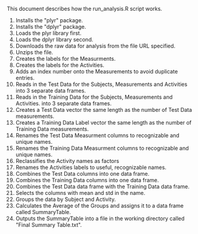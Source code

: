 This document describes how the run_analysis.R script works.

1. Installs the "plyr" package.
2. Installs the "dplyr" package.
3. Loads the plyr library first.
4. Loads the dplyr library second.
5. Downloads the raw data for analysis from the file URL specified.
6. Unzips the file.
7. Creates the labels for the Measurments.
8. Creates the labels for the Activities.
9. Adds an index number onto the Measurements to avoid duplicate entries.
10. Reads in the Test Data for the Subjects, Measurements and Activities into 3 separate data frames.
11. Reads in the Training Data for the Subjects, Measurements and Activities. into 3 separate data frames.
12. Creates a Test Data vector the same length as the number of Test Data measurements.
13. Creates a Training Data Label vector the same length as the number of Training Data measurements.
14. Renames the Test Data Measurment columns to recognizable and unique names.
15. Renames the Training Data Measurment columns to recognizable and unique names.
16. Reclassifies the Activity names as factors
17. Renames the Activities labels to useful, recognizable names.
18. Combines the Test Data columns into one data frame.
19. Combines the Training Data columns into one data frame.
20. Combines the Test Data data frame with the Training Data data frame.
21. Selects the columns with mean and std in the name.
22. Groups the data by Subject and Activity.
23. Calculates the Average of the Groups and assigns it to a data frame called SummaryTable.
24. Outputs the SummaryTable into a file in the working directory called "Final Summary Table.txt".

